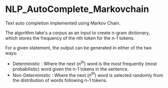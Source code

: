 # NLP_AutoComplete_Markovchain

Text auto completion implemented using Markov Chain. 

The algorithm take's a corpus as an input to create n-gram dictionary, which stores the frequency of the nth token for the n-1 tokens. 

For a given statement, the output can be generated in either of the two ways:

* Deterministic : Where the next ($n^{th}$) word is the most frequently (most probabilistic) word given the n-1 tokens in the sentence.
* Non-Deterministic : Where the next ($n^{th}$) word is selected randomly from the distribution of words following n-1 tokens.
